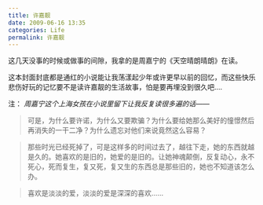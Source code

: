 ```yaml
---
title: 许嘉靓
date: 2009-06-16 13:35
categories: Life
permalink: 许嘉靓
---
```


这几天没事的时候或做事的间隙，我拿的是周嘉宁的《天空晴朗晴朗》在读。

这本封面封底都是通红的小说能让我荡漾起少年或许更早以前的回忆，而这些快乐悲伤好玩的记忆要不是读许嘉靓的生活故事，怕是要再埋没到很久吧....

注：
*周嘉宁这个上海女孩在小说里留下让我反复读很多遍的话——*
>可是，为什么要许诺，为什么又要欺骗？为什么要给她那么美好的憧憬然后再消失的一干二净？为什么遗忘对他们来说竟然这么容易？

>那些时光已经死掉了，可是这样多的时间过去了，越往下走，她的东西就越是久的。她喜欢的是旧的，她爱的是旧的。让她神魂颠倒，反复动心，永不死心，死而复生，复又死，复又生的东西总是那些旧的，她也不知道该怎么办。

>喜欢是淡淡的爱，淡淡的爱是深深的喜欢......
